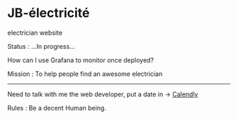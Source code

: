 # JB-électricité
electrician website

Status : 
...In progress...

How can I use Grafana to monitor once deployed?

Mission :
To help people find an awesome electrician

---------------------------------------------

Need to talk with me the web developer, put a date in -> [Calendly](https://calendly.com/ganitak/quick-coffee-talk)

Rules : 
Be a decent Human being.
